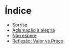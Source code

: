 # Índice

 - [Sorriso](./poemas/sorriso.md)
 - [Aclamação à alegria](./poemas/aclamacao-a-alegria.md)
 - [Não espere](./poemas/nao-espere.md)
 - [Reflexão: Valor vs Preço](./valor-vs-preco.md)
